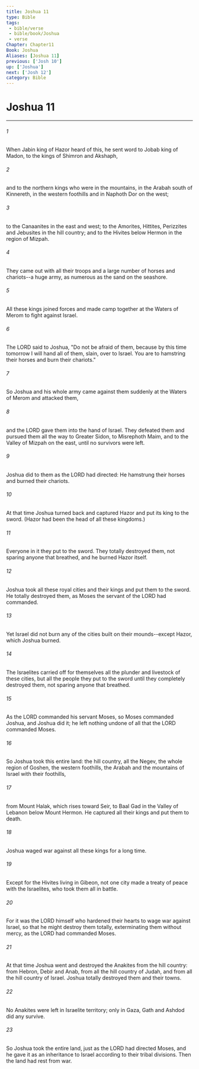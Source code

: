 ```yaml
---
title: Joshua 11
type: Bible
tags:
 - bible/verse
 - bible/book/Joshua
 - verse
Chapter: Chapter11
Book: Joshua
Aliases: [Joshua 11]
previous: ['Josh 10']
up: ['Joshua']
next: ['Josh 12']
category: Bible
---
```

# Joshua 11

***


###### 1 
When Jabin king of Hazor heard of this, he sent word to Jobab king of Madon, to the kings of Shimron and Akshaph, 

###### 2 
and to the northern kings who were in the mountains, in the Arabah south of Kinnereth, in the western foothills and in Naphoth Dor on the west; 

###### 3 
to the Canaanites in the east and west; to the Amorites, Hittites, Perizzites and Jebusites in the hill country; and to the Hivites below Hermon in the region of Mizpah. 

###### 4 
They came out with all their troops and a large number of horses and chariots--a huge army, as numerous as the sand on the seashore. 

###### 5 
All these kings joined forces and made camp together at the Waters of Merom to fight against Israel. 

###### 6 
The LORD said to Joshua, "Do not be afraid of them, because by this time tomorrow I will hand all of them, slain, over to Israel. You are to hamstring their horses and burn their chariots." 

###### 7 
So Joshua and his whole army came against them suddenly at the Waters of Merom and attacked them, 

###### 8 
and the LORD gave them into the hand of Israel. They defeated them and pursued them all the way to Greater Sidon, to Misrephoth Maim, and to the Valley of Mizpah on the east, until no survivors were left. 

###### 9 
Joshua did to them as the LORD had directed: He hamstrung their horses and burned their chariots. 

###### 10 
At that time Joshua turned back and captured Hazor and put its king to the sword. (Hazor had been the head of all these kingdoms.) 

###### 11 
Everyone in it they put to the sword. They totally destroyed them, not sparing anyone that breathed, and he burned Hazor itself. 

###### 12 
Joshua took all these royal cities and their kings and put them to the sword. He totally destroyed them, as Moses the servant of the LORD had commanded. 

###### 13 
Yet Israel did not burn any of the cities built on their mounds--except Hazor, which Joshua burned. 

###### 14 
The Israelites carried off for themselves all the plunder and livestock of these cities, but all the people they put to the sword until they completely destroyed them, not sparing anyone that breathed. 

###### 15 
As the LORD commanded his servant Moses, so Moses commanded Joshua, and Joshua did it; he left nothing undone of all that the LORD commanded Moses. 

###### 16 
So Joshua took this entire land: the hill country, all the Negev, the whole region of Goshen, the western foothills, the Arabah and the mountains of Israel with their foothills, 

###### 17 
from Mount Halak, which rises toward Seir, to Baal Gad in the Valley of Lebanon below Mount Hermon. He captured all their kings and put them to death. 

###### 18 
Joshua waged war against all these kings for a long time. 

###### 19 
Except for the Hivites living in Gibeon, not one city made a treaty of peace with the Israelites, who took them all in battle. 

###### 20 
For it was the LORD himself who hardened their hearts to wage war against Israel, so that he might destroy them totally, exterminating them without mercy, as the LORD had commanded Moses. 

###### 21 
At that time Joshua went and destroyed the Anakites from the hill country: from Hebron, Debir and Anab, from all the hill country of Judah, and from all the hill country of Israel. Joshua totally destroyed them and their towns. 

###### 22 
No Anakites were left in Israelite territory; only in Gaza, Gath and Ashdod did any survive. 

###### 23 
So Joshua took the entire land, just as the LORD had directed Moses, and he gave it as an inheritance to Israel according to their tribal divisions. Then the land had rest from war. 
